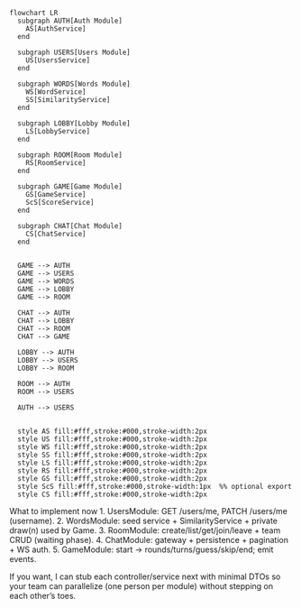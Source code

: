 ```mermaid
flowchart LR
  subgraph AUTH[Auth Module]
    AS[AuthService]
  end

  subgraph USERS[Users Module]
    US[UsersService]
  end

  subgraph WORDS[Words Module]
    WS[WordService]
    SS[SimilarityService]
  end

  subgraph LOBBY[Lobby Module]
    LS[LobbyService]
  end

  subgraph ROOM[Room Module]
    RS[RoomService]
  end

  subgraph GAME[Game Module]
    GS[GameService]
    ScS[ScoreService]
  end

  subgraph CHAT[Chat Module]
    CS[ChatService]
  end


  GAME --> AUTH
  GAME --> USERS
  GAME --> WORDS
  GAME --> LOBBY
  GAME --> ROOM

  CHAT --> AUTH
  CHAT --> LOBBY
  CHAT --> ROOM
  CHAT --> GAME

  LOBBY --> AUTH
  LOBBY --> USERS
  LOBBY --> ROOM

  ROOM --> AUTH
  ROOM --> USERS

  AUTH --> USERS  


  style AS fill:#fff,stroke:#000,stroke-width:2px
  style US fill:#fff,stroke:#000,stroke-width:2px
  style WS fill:#fff,stroke:#000,stroke-width:2px
  style SS fill:#fff,stroke:#000,stroke-width:2px
  style LS fill:#fff,stroke:#000,stroke-width:2px
  style RS fill:#fff,stroke:#000,stroke-width:2px
  style GS fill:#fff,stroke:#000,stroke-width:2px
  style ScS fill:#fff,stroke:#000,stroke-width:1px  %% optional export
  style CS fill:#fff,stroke:#000,stroke-width:2px
```


What to implement now
	1.	UsersModule: GET /users/me, PATCH /users/me (username).
	2.	WordsModule: seed service + SimilarityService + private draw(n) used by Game.
	3.	RoomModule: create/list/get/join/leave + team CRUD (waiting phase).
	4.	ChatModule: gateway + persistence + pagination + WS auth.
	5.	GameModule: start → rounds/turns/guess/skip/end; emit events.

If you want, I can stub each controller/service next with minimal DTOs so your team can parallelize (one person per module) without stepping on each other’s toes.